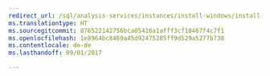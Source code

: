 ```yaml
--- 
redirect_url: /sql/analysis-services/instances/install-windows/install-analysis-services
ms.translationtype: HT
ms.sourcegitcommit: 876522142756bca05416a1afff3cf10467f4c7f1
ms.openlocfilehash: 1e8964bc8469a45d92475285ff9d529a5277b730
ms.contentlocale: de-de
ms.lasthandoff: 09/01/2017

--- 
```



